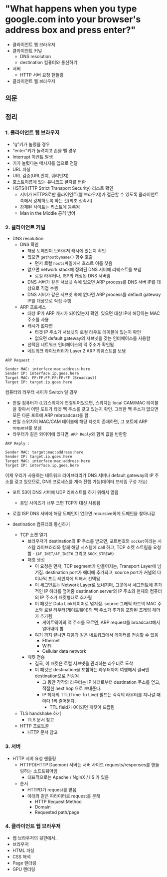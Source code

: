 # "What happens when you type google.com into your browser's address box and press enter?"

- 클라이언트 웹 브라우저
- 클라이언트 커널
  - DNS resolution
  - destination 컴퓨터와 통신하기
- 서버
  - HTTP 서버 요청 핸들링
- 클라이언트 웹 브라우저

## 의문

## 정리

### 1. 클라이언트 웹 브라우저

- "g"키가 눌렸을 경우
- "enter"키가 눌려지고 손을 뗄 경우
- Interrupt 이벤트 발생
- 키가 눌렸다는 메시지를 앱으로 전달
- URL 파싱
- URL 검증(URL인지, 쿼리인지)
- 호스트이름에 있는 유니코드 글자를 변환
- HSTS(HTTP Strict Transport Security) 리스트 확인
  - 서버가 HTTPS로만 클라이언트(웹 브라우저)가 접근할 수 있도록 클라이언트 쪽에서 강제하도록 하는 것(최초 접속시)
  - 강제된 사이트는 리스트에 등록됨
  - Man in the Middle 공격 방어

### 2. 클라이언트 커널

- DNS resolution
  - DNS 확인
    - 해당 도메인이 브라우저 캐시에 있는지 확인
    - 없으면 `gethostbyname()` 함수 호출
      - 먼저 로컬 `hosts`파일에서 호스트 이름 찾음
    - 없으면 network stack에 정의된 DNS 서버에 리퀘스트를 보냄
      - 로컬 라우터나, ISP의 캐싱된 DNS 서버임
    - DNS 서버가 같은 서브넷 속에 있으면 ARP process를 DNS 서버 IP를 대상으로 직접 수행
    - DNS 서버가 같은 서브넷 속에 없다면 ARP process를 default gateway IP를 대상으로 직접 수행
  - ARP 프로세스
    - 대상 IP가 ARP 캐시가 되어있는지 확인. 있으면 대상 IP에 해당하는 MAC 주소를 사용
    - 캐시가 없다면
      - 타겟 IP 주소가 서브넷의 로컬 라우트 테이블에 있는지 확인
      - 없으면 default gateway의 서브넷을 갖는 인터페이스를 사용함
    - 선택된 네트워크 인터페이스의 맥 주소가 확인됨
    - 네트워크 라이브러리가 Layer 2 ARP 리퀘스트를 보냄

`ARP Request :`

```
Sender MAC: interface:mac:address:here
Sender IP: interface.ip.goes.here
Target MAC: FF:FF:FF:FF:FF:FF (Broadcast)
Target IP: target.ip.goes.here
```

컴퓨터와 라우터 사이가 Switch 일 경우

- 만일 컴퓨터가 (L2)스위치에 연결되어있으면, 스위치는 local CAM/MAC 테이블을 찾아서 어떤 포트가 타겟 맥 주소를 갖고 있는지 확인. 그러한 맥 주소가 없으면 모든 다른 포트에 ARP rebroadcast를 함
- 만일 스위치의 MAC/CAM 테이블에 해당 타겟이 존재하면, 그 포트에 ARP request를 보냄
- 라우터가 같은 와이어에 있다면, `ARP Reply`와 함꼐 값을 반환함

`ARP Reply :`

```
Sender MAC: target:mac:address:here
Sender IP: target.ip.goes.here
Target MAC: interface:mac:address:here
Target IP: interface.ip.goes.here
```

이제 우리가 사용하는 네트워크 라이브러리가 DNS 서버나 default gateway의 IP 주소를 갖고 있으므로, DNS 프로세스를 계속 진행 가능(데이터 프레임 구성 가능)

- 포트 53이 DNS 서버에 UDP 리퀘스트를 하기 위해서 열림
  - 응답 사이즈가 너무 크면 TCP가 대신 사용됨
- 로컬 ISP DNS 서버에 해당 도메인이 없으면 recursive하게 도메인을 찾아나감

- destination 컴퓨터와 통신하기
  - TCP 소켓 열기
    - 브라우저가 destination의 IP 주소를 받으면, 포트번호와 `socket`이라는 시스템 라이브러리와 함께 해당 시스템에 call 하고, TCP 소켓 스트림을 요청함 - (`AF_INET/AF_INET6` 그리고 `SOCK_STREAM`)
    - 패킷 생성
      - 이 요청은 먼저, TCP segment가 만들어지는, Transport Layer에 넘겨짐. destination port가 헤더에 추가되고, source port가 커널의 다이나믹 포트 레인지에 의해서 선택됨
      - 이 세그먼트는 Network Layer로 보내지며, 그곳에서 세그먼트에 추가적인 IP 헤더를 덮어줌 destination server의 IP 주소와 현재의 컴퓨터의 IP 주소가 패킷형태로 추가됨
      - 이 패킷은 Data Link레이어로 넘겨짐. source 그래픽 카드의 MAC 주소와 로컬 라우터(게이트웨이)의 맥 주소가 추가됨 포함된 프레임 헤더가 추가됨
        - 게이트웨이의 맥 주소를 모르면, ARP request를 broadcast해서 알아내야 함
      - 여기 까지 끝나면 다음과 같은 네트워크에서 데이터를 전송할 수 있음
        - Ethernet
        - WiFi
        - Cellular data network
    - 패킷 전송
      - 결국, 이 패킷은 로컬 서브넷을 관리하는 라우터로 도착
      - 이 패킷은 destination을 포함하는 라우터까지 여행해서 결국엔 destination으로 전송됨
        - 그 동안 각각의 라우터는 IP 헤더로부터 destination 주소를 얻고, 적절한 next hop 으로 보내준다.
        - IP 헤더의 TTL(Time To Live) 필드는 각각의 라우터를 지나갈 때 마다 1씩 줄어둔다.
          - TTL field가 0이되면 패킷이 드랍됨
  - TLS handshake 하기
    - TLS 문서 참고
  - HTTP 프로토콜
    - HTTP 문서 참고

### 3. 서버

- HTTP 서버 요청 핸들링
  - HTTPD(HTTP Daemon) 서버는 서버 사이드 requests/responses를 핸들링하는 소프트웨어임
    - 대표적으로는 Apache / NginX / IIS 가 있음
  - 순서
    - HTTPD가 request를 받음
    - 아래와 같은 파라미터로 request를 분해
      - HTTP Request Method
      - Domain
      - Requested path/page

### 4. 클라이언트 웹 브라우저

- 웹 브라우저의 뒷편에서..
- 브라우저
- HTML 파싱
- CSS 해석
- Page 렌더링
- GPU 렌더링
